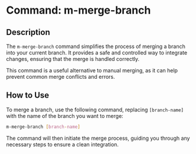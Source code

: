 # Command: m-merge-branch

## Description

The `m-merge-branch` command simplifies the process of merging a branch into your current branch. It provides a safe and controlled way to integrate changes, ensuring that the merge is handled correctly.

This command is a useful alternative to manual merging, as it can help prevent common merge conflicts and errors.

## How to Use

To merge a branch, use the following command, replacing `[branch-name]` with the name of the branch you want to merge:

```bash
m-merge-branch [branch-name]
```

The command will then initiate the merge process, guiding you through any necessary steps to ensure a clean integration.
